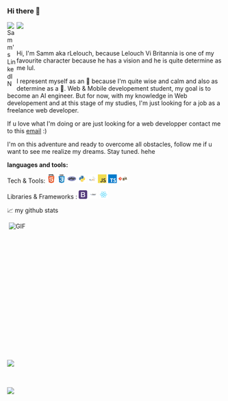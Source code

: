 ### Hi there 👋

<a href="[https://www.linkedin.com/in/leroux-sammuel](https://www.linkedin.com/in/sammuel-leroux-968843244)/">
  <img align="left" alt="Samm's LinkedIN" width="22px" src="https://raw.githubusercontent.com/peterthehan/peterthehan/master/assets/linkedin.svg" />
</a>

![](https://visitor-badge.glitch.me/badge?page_id=rLelouch.rLelouch)

<br />

Hi, I'm Samm aka rLelouch, because Lelouch Vi Britannia is one of my favourite character because he has a vision and he is quite determine as me lul.

I represent myself as an 🦉 because I'm quite wise and calm and also as determine as a 🐍. 
Web & Mobile developement student, my goal is to become an AI engineer. But for now, with my knowledge in Web developement and at this stage of my studies,
I'm just looking for a job as a freelance web developer.


If u love what I'm doing or are just looking for a web developper contact me to this [email](mailto:lerouxsammuel67@gmail.com) :)

I'm on this adventure and ready to overcome all obstacles, follow me if u want to see me realize my dreams. Stay tuned. hehe


**languages and tools:** 

Tech & Tools: 
<code><img height="20" src="https://raw.githubusercontent.com/github/explore/80688e429a7d4ef2fca1e82350fe8e3517d3494d/topics/html/html.png"></code>
<code><img height="20" src="https://raw.githubusercontent.com/github/explore/80688e429a7d4ef2fca1e82350fe8e3517d3494d/topics/css/css.png"></code>
<code><img height="20" src="https://raw.githubusercontent.com/github/explore/80688e429a7d4ef2fca1e82350fe8e3517d3494d/topics/php/php.png"></code>
<code><img height="20" src="https://raw.githubusercontent.com/github/explore/80688e429a7d4ef2fca1e82350fe8e3517d3494d/topics/python/python.png"></code>
<code><img height="20" src="https://raw.githubusercontent.com/github/explore/80688e429a7d4ef2fca1e82350fe8e3517d3494d/topics/mysql/mysql.png"></code>
<code><img height="20" src="https://raw.githubusercontent.com/github/explore/80688e429a7d4ef2fca1e82350fe8e3517d3494d/topics/javascript/javascript.png"></code>
<code><img height="20" src="https://raw.githubusercontent.com/github/explore/80688e429a7d4ef2fca1e82350fe8e3517d3494d/topics/typescript/typescript.png"></code>
<code><img height="20" src="https://raw.githubusercontent.com/github/explore/80688e429a7d4ef2fca1e82350fe8e3517d3494d/topics/git/git.png"></code>

Libraries & Frameworks :
<code><img height="20" src="https://raw.githubusercontent.com/github/explore/80688e429a7d4ef2fca1e82350fe8e3517d3494d/topics/bootstrap/bootstrap.png"></code>
<code><img height="20" src="https://raw.githubusercontent.com/github/explore/80688e429a7d4ef2fca1e82350fe8e3517d3494d/topics/jquery/jquery.png"></code>
<code><img height="20" src="https://raw.githubusercontent.com/github/explore/80688e429a7d4ef2fca1e82350fe8e3517d3494d/topics/react/react.png"></code>


📈 my github stats

<img align="right" alt="GIF" src="https://github.com/abhisheknaiidu/abhisheknaiidu/blob/master/code.gif?raw=true" width="500" height="320" />

![](https://github-readme-stats.vercel.app/api/top-langs/?username=rLelouch&theme=radical&hide_langs_below=8)

<br />

![](https://github-readme-stats.vercel.app/api?username=rLelouch&show_icons=true&theme=radical&count_private=true)


